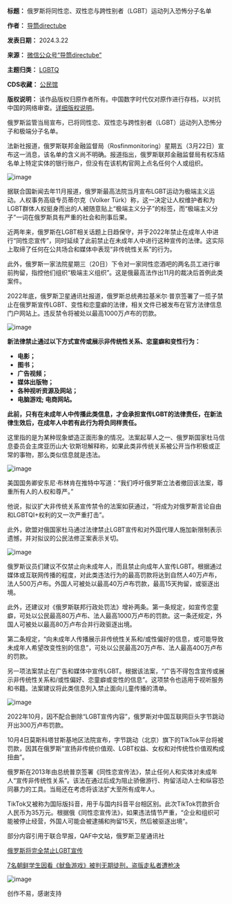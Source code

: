 

**标题：** 俄罗斯将同性恋、双性恋与跨性别者（LGBT）运动列入恐怖分子名单  

**作者：** [导筒directube](https://chinadigitaltimes.net/space/导筒directube)  

**发表日期：** 2024.3.22  

**来源：** [微信公众号“导筒directube”](https://web.archive.org/web/20240324042212/https://mp.weixin.qq.com/s/UXr4Thn9hc4A4HfiR6u6Xg)  

**主题归类：** [LGBTQ](https://chinadigitaltimes.net/space/LGBTQ)  

**CDS收藏：** [公民馆](https://chinadigitaltimes.net/space/%E5%85%AC%E6%B0%91%E9%A6%86)  

**版权说明：** 该作品版权归原作者所有。中国数字时代仅对原作进行存档，以对抗中国的网络审查。[详细版权说明](https://chinadigitaltimes.net/chinese/copyright)。


俄罗斯监管当局宣布，已将同性恋、双性恋与跨性别者（LGBT）运动列入恐怖分子和极端分子名单。


法新社报道，俄罗斯联邦金融监督局（Rosfinmonitoring）星期五（3月22日）宣布这一消息，该名单的含义尚不明确。报道指出，俄罗斯联邦金融监督局有权冻结名单上特定实体的银行账户，但没有在该机构官网上点名任何个人或组织。


![image](https://chinadigitaltimes.net/chinese/files/2024/03/post-706170-65ffab343812e.png)


据联合国新闻去年11月报道，俄罗斯最高法院当月宣布LGBT运动为极端主义运动。人权事务高级专员蒂尔克（Volker Türk）称，这一决定让人权维护者和为LGBT群体人权挺身而出的人被随意贴上“极端主义分子”的标签，而“极端主义分子”一词在俄罗斯具有严重的社会和刑事后果。


近两年来，俄罗斯在LGBT相关话题上日趋保守，并于2022年禁止在成年人中进行“同性恋宣传”，同时延续了此前禁止在未成年人中进行这种宣传的法律。这实际上取缔了任何在公共场合和媒体中表现“非传统性关系”的行为。


此外，俄罗斯一家法院星期三（20日）下令对一家同性恋酒吧的两名员工进行审前拘留，指控他们组织“极端主义组织”。这是俄最高法作出11月的裁决后首例此类案件。


2022年底，俄罗斯卫星通讯社报道，俄罗斯总统弗拉基米尔·普京签署了一揽子禁止在俄罗斯宣传LGBT、变性和恋童癖的法律，相关文件已被发布在官方法律信息门户网站上。违反禁令将被处以最高1000万卢布的罚款。


![image](https://chinadigitaltimes.net/chinese/files/2024/03/post-706170-65ffab343f8d7.)


**新法律禁止通过以下方式宣传或展示非传统性关系、恋童癖和变性行为：** 


* **电影；** 
* **图书；** 
* **广告视频；** 
* **媒体出版物；** 
* **各种视听资源及网站；** 
* **电脑游戏; 电商网站。** 


**此前，只有在未成年人中传播此类信息，才会承担宣传LGBT的法律责任，在新法律生效后，在成年人中若有此行为将负同样责任。** 


这里指的是为某种现象塑造正面形象的情况。法案起草人之一、俄罗斯国家杜马信息委员会主席亚历山大·钦斯坦解释称，如果此类非传统关系被公开当作积极或正常的事物，那么类似信息就是违法。


![image](https://chinadigitaltimes.net/chinese/files/2024/03/post-706170-65ffab3447c57.)


美国国务卿安东尼·布林肯在推特中写道：“我们呼吁俄罗斯立法者撤回该法案，尊重所有人的人权和尊严。”


他说，拟议扩大非传统关系宣传禁令的法案如获通过，“将成为对俄罗斯言论自由和LGBTQI+权利的又一次严重打击”。


此外，欧盟对俄国家杜马通过法律禁止LGBT宣传和对外国代理人施加新限制表示遗憾，并对拟议的公民法修正案表示关切。


![image](https://chinadigitaltimes.net/chinese/files/2024/03/post-706170-65ffab344ed6c.)


俄罗斯议员们建议不仅禁止向未成年人，而且禁止向成年人宣传LGBT。根据通过媒体或互联网传播的程度，对此类违法行为的最高罚款将达到自然人40万卢布，法人500万卢布。外国人可被处以最高40万卢布罚款，最高15天拘留，或驱逐出境。


此外，还建议对《俄罗斯联邦行政处罚法》增补两条。第一条规定，如宣传恋童癖，可处以公民最高80万卢布、法人最高1000万卢布的罚款。这一条还规定，外国人可被处以最高80万卢布合并行政驱逐出境。


第二条规定，“向未成年人传播展示非传统性关系和/或性偏好的信息，或可能导致未成年人希望改变性别的信息”，可处以公民最高20万卢布、法人最高400万卢布的罚款。


另一项法案禁止在广告和媒体中宣传LGBT。根据该法案，“广告不得包含宣传或展示非传统性关系和/或性偏好、恋童癖或变性的信息”。这项禁令也适用于视听服务和书籍。法案建议将此类信息列入禁止面向儿童传播的清单。


![image](https://chinadigitaltimes.net/chinese/files/2024/03/post-706170-65ffab3455c13.)


2022年10月，因不配合删除“LGBT宣传内容”，俄罗斯对中国互联网巨头字节跳动开出300万卢布罚款。


10月4日莫斯科塔甘斯基地区法院宣布，字节跳动（北京）旗下的TikTok平台将被罚款，因其在俄罗斯“宣扬非传统价值观、LGBT权益、女权和对传统性价值观构成扭曲”。


俄罗斯在2013年由总统普京签署《同性恋宣传法》，禁止任何人和实体对未成年人“宣传非传统性关系”。该法在通过后成为阻止骄傲游行、拘留活动人士和纵容恐同暴力的工具。当局还在考虑将该法扩大至所有成年人。


TikTok又被称为国际版抖音，用于与国内抖音平台相区别。此次TikTok罚款折合人民币为35万元。根据俄《同性恋宣传法》，如果违法情节严重，“企业和组织可能被停止经营，外国人可能会被逮捕和拘留15天，然后被驱逐出境“。


部分内容引用于联合早报，QAF中文站，俄罗斯卫星通讯社


[俄罗斯将完全禁止LGBT宣传](http://mp.weixin.qq.com/s?__biz=MzI0NDgxMzg3Mw==\&mid=2247590969\&idx=1\&sn=2f86088f8a826a3743518b3abbf82f9f\&chksm=e95b3d67de2cb4719e7e91c2e99b02e8fa577c051241ba14774ecd14fed3a04c00ca61eda003\&scene=21#wechat_redirect)


[7名朝鲜学生因看《鱿鱼游戏》被判无期徒刑，盗版走私者遭枪决](http://mp.weixin.qq.com/s?__biz=MzI0NDgxMzg3Mw==\&mid=2247551137\&idx=1\&sn=bd2fafa86d158a9faba0c36411a46f89\&chksm=e95a51ffde2dd8e9236c22c889c1eb190d4d18db9d22d97936c15f6313bd83574a2279637b57\&scene=21#wechat_redirect)


![image](https://chinadigitaltimes.net/chinese/files/2024/03/post-706170-65ffab345cd71.)  

创作不易，感谢支持

